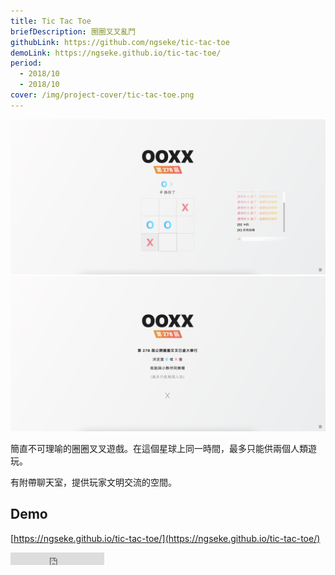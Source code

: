 ```yaml
---
title: Tic Tac Toe
briefDescription: 圈圈叉叉亂鬥
githubLink: https://github.com/ngseke/tic-tac-toe
demoLink: https://ngseke.github.io/tic-tac-toe/
period:
  - 2018/10
  - 2018/10
cover: /img/project-cover/tic-tac-toe.png
---
```



![](../../assets/img/project/tic-tac-toe/1.png)
![](../../assets/img/project/tic-tac-toe/2.png)

簡直不可理喻的圈圈叉叉遊戲。在這個星球上同一時間，最多只能供兩個人類遊玩。

有附帶聊天室，提供玩家文明交流的空間。


## Demo

[https://ngseke.github.io/tic-tac-toe/](https://ngseke.github.io/tic-tac-toe/)

<iframe src="https://ghbtns.com/github-btn.html?user=ngseke&repo=tic-tac-toe&type=star&count=false" frameborder="0" scrolling="0" width="150" height="20"></iframe>

